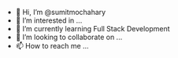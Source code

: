 - 👋 Hi, I’m @sumitmochahary
- 👀 I’m interested in ...
- 🌱 I’m currently learning Full Stack Development
- 💞️ I’m looking to collaborate on ...
- 📫 How to reach me ...

<!---
sumitmochahary/sumitmochahary is a ✨ special ✨ repository because its `README.md` (this file) appears on your GitHub profile.
You can click the Preview link to take a look at your changes.
--->
